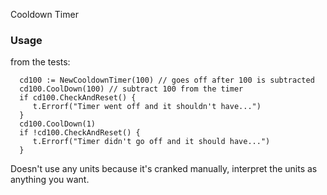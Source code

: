 Cooldown Timer

### Usage
from the tests:
``` golang
  cd100 := NewCooldownTimer(100) // goes off after 100 is subtracted
  cd100.CoolDown(100) // subtract 100 from the timer
  if cd100.CheckAndReset() {
     t.Errorf("Timer went off and it shouldn't have...")
  }
  cd100.CoolDown(1)
  if !cd100.CheckAndReset() {
     t.Errorf("Timer didn't go off and it should have...")
  }
```

Doesn't use any units because it's cranked manually, interpret the units as anything you want.
